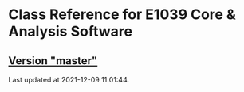 # Class Reference for E1039 Core & Analysis Software
## [Version "master"](master/)
Last updated at 2021-12-09 11:01:44.
